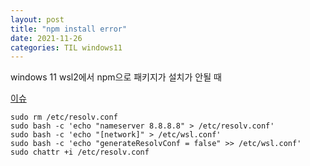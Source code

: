 ```yaml
---
layout: post
title: "npm install error"
date: 2021-11-26
categories: TIL windows11 
---
```



windows 11 wsl2에서 npm으로 패키지가 설치가 안될 때

[이슈](https://github.com/microsoft/WSL/issues/7254)
```
sudo rm /etc/resolv.conf
sudo bash -c 'echo "nameserver 8.8.8.8" > /etc/resolv.conf'
sudo bash -c 'echo "[network]" > /etc/wsl.conf'
sudo bash -c 'echo "generateResolvConf = false" >> /etc/wsl.conf'
sudo chattr +i /etc/resolv.conf
```

